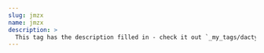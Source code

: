 ```yaml
---
slug: jmzx
name: jmzx
description: >
  This tag has the description filled in - check it out `_my_tags/dactyl.md`
---
```

